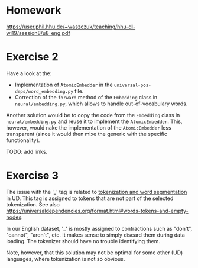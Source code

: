 # Homework

https://user.phil.hhu.de/~waszczuk/teaching/hhu-dl-wi19/session8/u8_eng.pdf


# Exercise 2

Have a look at the:
* Implementation of `AtomicEmbedder` in the
  `universal-pos-deps/word_embedding.py` file.
* Correction of the `forward` method of the `Embedding` class in
  `neural/embedding.py`, which allows to handle out-of-vocabulary words.

Another solution would be to copy the code from the `Embedding` class in
`neural/embedding.py` and reuse it to implement the `AtomicEmbedder`.  This,
however, would nake the implementation of the `AtomicEmbedder` less transparent
(since it would then mixe the generic with the specific functionality).

TODO: add links.


# Exercise 3

The issue with the '\_' tag is related to [tokenization and word
segmentation](https://universaldependencies.org/u/overview/tokenization.html)
in UD.  This tag is assigned to tokens that are not part of the selected tokenization.
See also https://universaldependencies.org/format.html#words-tokens-and-empty-nodes.

In our English dataset, '\_' is mostly assigned to contractions such as
"don't", "cannot", "aren't", etc.  It makes sense to simply discard them during
data loading.  The tokenizer should have no trouble identifying them.

Note, however, that this solution may not be optimal for some other (UD)
languages, where tokenization is not so obvious.
